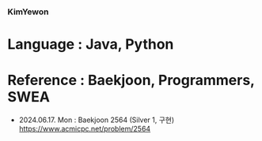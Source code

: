 ### KimYewon
# Language : Java, Python
# Reference : Baekjoon, Programmers, SWEA

- 2024.06.17. Mon : Baekjoon 2564 (Silver 1, 구현) https://www.acmicpc.net/problem/2564
